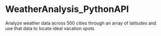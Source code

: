 # WeatherAnalysis_PythonAPI
Analyze weather data across 500 cities through an array of latitudes and use that data to locate ideal vacation spots
